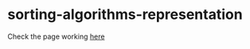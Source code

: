 # sorting-algorithms-representation

Check the page working [here](https://aldiazve.github.io/sorting-algorithms-representation/build/index.html)